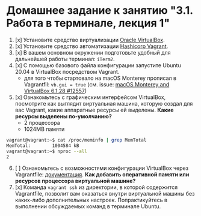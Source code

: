 # Домашнее задание к занятию "3.1. Работа в терминале, лекция 1"

1. [x] Установите средство виртуализации [Oracle VirtualBox](https://www.virtualbox.org/).
2. [x] Установите средство автоматизации [Hashicorp Vagrant](https://www.vagrantup.com/).
3. [x] В вашем основном окружении подготовьте удобный для дальнейшей работы терминал: `iTerm2`.
4. [x] С помощью базового файла конфигурации запустите Ubuntu 20.04 в VirtualBox посредством Vagrant.
    - для того чтобы стартовало на macOS Monterey прописал в Vagrantfil: `vb.gui = true` (см.
      issue: [macOS Monterey and VirtualBox 6.1.28 #12557](https://github.com/hashicorp/vagrant/issues/12557))
5. [x] Ознакомьтесь с графическим интерфейсом VirtualBox, посмотрите как выглядит виртуальная машина, которую создал для
   вас Vagrant, какие аппаратные ресурсы ей выделены. **Какие ресурсы выделены по-умолчанию?**
   - 2 процессора
   - 1024MB памяти
```bash
vagrant@vagrant:~$ cat /proc/meminfo | grep MemTotal
MemTotal:        1004584 kB
vagrant@vagrant:~$ nproc --all
2
```
6. [ ] Ознакомьтесь с возможностями конфигурации VirtualBox через
   Vagrantfile: [документация](https://www.vagrantup.com/docs/providers/virtualbox/configuration.html). **Как добавить оперативной памяти или ресурсов процессора виртуальной машине?**
7. [x] Команда `vagrant ssh` из директории, в которой содержится Vagrantfile, позволит вам оказаться внутри виртуальной
   машины без каких-либо дополнительных настроек. Попрактикуйтесь в выполнении обсуждаемых команд в терминале Ubuntu.

